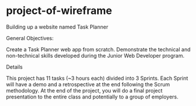 # project-of-wireframe

Building up a website named Task Planner

General Objectives:

Create a Task Planner web app from scratch.
Demonstrate the technical and non-technical skills developed during the Junior Web Developer program.

Details

This project has 11 tasks (~3 hours each) divided into 3 Sprints.
Each Sprint will have a demo and a retrospective at the end following the Scrum methodology.
At the end of the project, you will do a final project presentation to the entire class and potentially to a group of employers.
